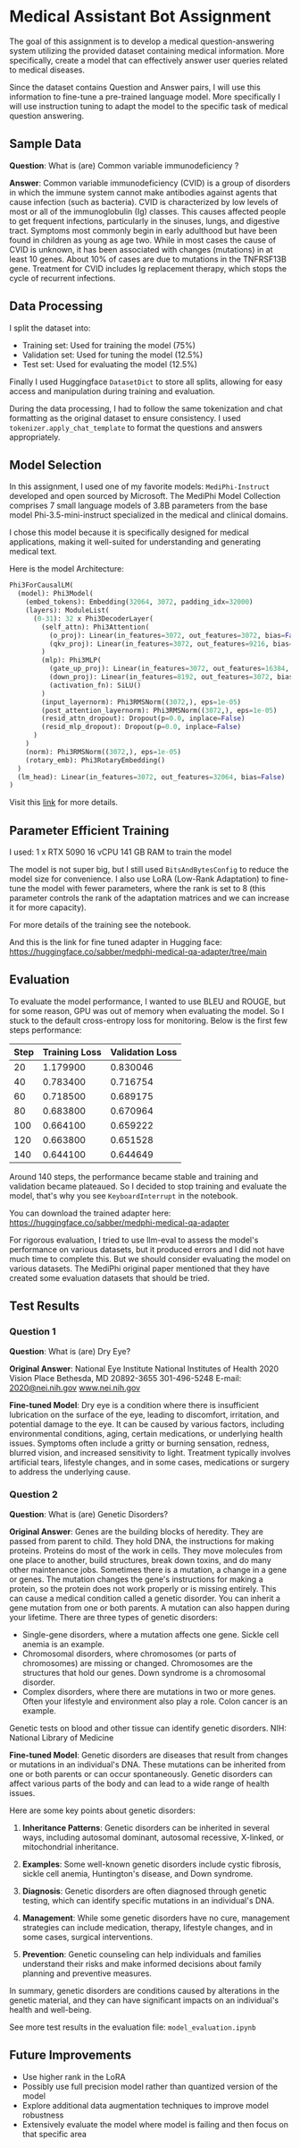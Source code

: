 # Medical Assistant Bot Assignment

The goal of this assignment is to develop a medical question-answering system utilizing the provided dataset containing medical information. More specifically, create a model that can effectively answer user queries related to medical diseases.

Since the dataset contains Question and Answer pairs, I will use this information to fine-tune a pre-trained language model. More specifically I will use instruction tuning to adapt the model to the specific task of medical question answering.

## Sample Data

**Question**: What is (are) Common variable immunodeficiency ?

**Answer**: Common variable immunodeficiency (CVID) is a group of disorders in which the immune system cannot make antibodies against agents that cause infection (such as bacteria). CVID is characterized by low levels of most or all of the immunoglobulin (Ig) classes. This causes affected people to get frequent infections, particularly in the sinuses, lungs, and digestive tract. Symptoms most commonly begin in early adulthood but have been found in children as young as age two. While in most cases the cause of CVID is unknown, it has been associated with changes (mutations) in at least 10 genes. About 10% of cases are due to mutations in the TNFRSF13B gene. Treatment for CVID includes Ig replacement therapy, which stops the cycle of recurrent infections.

## Data Processing

I split the dataset into:
- Training set: Used for training the model (75%)
- Validation set: Used for tuning the model (12.5%)
- Test set: Used for evaluating the model (12.5%)

Finally I used Huggingface `DatasetDict` to store all splits, allowing for easy access and manipulation during training and evaluation.

During the data processing, I had to follow the same tokenization and chat formatting as the original dataset to ensure consistency. I used `tokenizer.apply_chat_template` to format the questions and answers appropriately.

## Model Selection

In this assignment, I used one of my favorite models: `MediPhi-Instruct` developed and open sourced by Microsoft. The MediPhi Model Collection comprises 7 small language models of 3.8B parameters from the base model Phi-3.5-mini-instruct specialized in the medical and clinical domains.

I chose this model because it is specifically designed for medical applications, making it well-suited for understanding and generating medical text.

Here is the model Architecture:

```python
Phi3ForCausalLM(
  (model): Phi3Model(
    (embed_tokens): Embedding(32064, 3072, padding_idx=32000)
    (layers): ModuleList(
      (0-31): 32 x Phi3DecoderLayer(
        (self_attn): Phi3Attention(
          (o_proj): Linear(in_features=3072, out_features=3072, bias=False)
          (qkv_proj): Linear(in_features=3072, out_features=9216, bias=False)
        )
        (mlp): Phi3MLP(
          (gate_up_proj): Linear(in_features=3072, out_features=16384, bias=False)
          (down_proj): Linear(in_features=8192, out_features=3072, bias=False)
          (activation_fn): SiLU()
        )
        (input_layernorm): Phi3RMSNorm((3072,), eps=1e-05)
        (post_attention_layernorm): Phi3RMSNorm((3072,), eps=1e-05)
        (resid_attn_dropout): Dropout(p=0.0, inplace=False)
        (resid_mlp_dropout): Dropout(p=0.0, inplace=False)
      )
    )
    (norm): Phi3RMSNorm((3072,), eps=1e-05)
    (rotary_emb): Phi3RotaryEmbedding()
  )
  (lm_head): Linear(in_features=3072, out_features=32064, bias=False)
)
```

Visit this [link](https://huggingface.co/microsoft/MediPhi-Instruct) for more details.

## Parameter Efficient Training

I used: 1 x RTX 5090 16 vCPU 141 GB RAM to train the model

The model is not super big, but I still used `BitsAndBytesConfig` to reduce the model size for convenience. I also use LoRA (Low-Rank Adaptation) to fine-tune the model with fewer parameters, where the rank is set to 8 (this parameter controls the rank of the adaptation matrices and we can increase it for more capacity).

For more details of the training see the notebook.

And this is the link for fine tuned adapter in Hugging face:
https://huggingface.co/sabber/medphi-medical-qa-adapter/tree/main

## Evaluation

To evaluate the model performance, I wanted to use BLEU and ROUGE, but for some reason, GPU was out of memory when evaluating the model. So I stuck to the default cross-entropy loss for monitoring. Below is the first few steps performance:

| Step | Training Loss | Validation Loss |
|------|---------------|-----------------|
| 20   | 1.179900      | 0.830046        |
| 40   | 0.783400      | 0.716754        |
| 60   | 0.718500      | 0.689175        |
| 80   | 0.683800      | 0.670964        |
| 100  | 0.664100      | 0.659222        |
| 120  | 0.663800      | 0.651528        |
| 140  | 0.644100      | 0.644649        |

Around 140 steps, the performance became stable and training and validation became plateaued. So I decided to stop training and evaluate the model, that's why you see `KeyboardInterrupt` in the notebook.

You can download the trained adapter here: https://huggingface.co/sabber/medphi-medical-qa-adapter

For rigorous evaluation, I tried to use llm-eval to assess the model's performance on various datasets, but it produced errors and I did not have much time to complete this. But we should consider evaluating the model on various datasets. The MediPhi original paper mentioned that they have created some evaluation datasets that should be tried.

## Test Results

### Question 1
**Question**: What is (are) Dry Eye?

**Original Answer**: National Eye Institute National Institutes of Health 2020 Vision Place Bethesda, MD 20892-3655 301-496-5248 E-mail: 2020@nei.nih.gov www.nei.nih.gov

**Fine-tuned Model**: Dry eye is a condition where there is insufficient lubrication on the surface of the eye, leading to discomfort, irritation, and potential damage to the eye. It can be caused by various factors, including environmental conditions, aging, certain medications, or underlying health issues. Symptoms often include a gritty or burning sensation, redness, blurred vision, and increased sensitivity to light. Treatment typically involves artificial tears, lifestyle changes, and in some cases, medications or surgery to address the underlying cause.

### Question 2
**Question**: What is (are) Genetic Disorders?

**Original Answer**: Genes are the building blocks of heredity. They are passed from parent to child. They hold DNA, the instructions for making proteins. Proteins do most of the work in cells. They move molecules from one place to another, build structures, break down toxins, and do many other maintenance jobs. Sometimes there is a mutation, a change in a gene or genes. The mutation changes the gene's instructions for making a protein, so the protein does not work properly or is missing entirely. This can cause a medical condition called a genetic disorder. You can inherit a gene mutation from one or both parents. A mutation can also happen during your lifetime. There are three types of genetic disorders:
- Single-gene disorders, where a mutation affects one gene. Sickle cell anemia is an example.
- Chromosomal disorders, where chromosomes (or parts of chromosomes) are missing or changed. Chromosomes are the structures that hold our genes. Down syndrome is a chromosomal disorder.
- Complex disorders, where there are mutations in two or more genes. Often your lifestyle and environment also play a role. Colon cancer is an example.

Genetic tests on blood and other tissue can identify genetic disorders. NIH: National Library of Medicine

**Fine-tuned Model**: Genetic disorders are diseases that result from changes or mutations in an individual's DNA. These mutations can be inherited from one or both parents or can occur spontaneously. Genetic disorders can affect various parts of the body and can lead to a wide range of health issues.

Here are some key points about genetic disorders:

1. **Inheritance Patterns**: Genetic disorders can be inherited in several ways, including autosomal dominant, autosomal recessive, X-linked, or mitochondrial inheritance.

2. **Examples**: Some well-known genetic disorders include cystic fibrosis, sickle cell anemia, Huntington's disease, and Down syndrome.

3. **Diagnosis**: Genetic disorders are often diagnosed through genetic testing, which can identify specific mutations in an individual's DNA.

4. **Management**: While some genetic disorders have no cure, management strategies can include medication, therapy, lifestyle changes, and in some cases, surgical interventions.

5. **Prevention**: Genetic counseling can help individuals and families understand their risks and make informed decisions about family planning and preventive measures.

In summary, genetic disorders are conditions caused by alterations in the genetic material, and they can have significant impacts on an individual's health and well-being.

See more test results in the evaluation file: `model_evaluation.ipynb`

## Future Improvements

- Use higher rank in the LoRA
- Possibly use full precision model rather than quantized version of the model
- Explore additional data augmentation techniques to improve model robustness
- Extensively evaluate the model where model is failing and then focus on that specific area